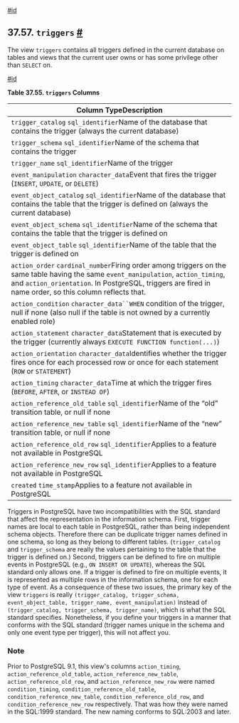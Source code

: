 [#id](#INFOSCHEMA-TRIGGERS)

## 37.57. `triggers` [#](#INFOSCHEMA-TRIGGERS)

The view `triggers` contains all triggers defined in the current database on tables and views that the current user owns or has some privilege other than `SELECT` on.

[#id](#id-1.7.6.61.3)

**Table 37.55. `triggers` Columns**

| Column TypeDescription                                                                                                                                                                                                                        |
| --------------------------------------------------------------------------------------------------------------------------------------------------------------------------------------------------------------------------------------------- |
| `trigger_catalog` `sql_identifier`Name of the database that contains the trigger (always the current database)                                                                                                                                |
| `trigger_schema` `sql_identifier`Name of the schema that contains the trigger                                                                                                                                                                 |
| `trigger_name` `sql_identifier`Name of the trigger                                                                                                                                                                                            |
| `event_manipulation` `character_data`Event that fires the trigger (`INSERT`, `UPDATE`, or `DELETE`)                                                                                                                                           |
| `event_object_catalog` `sql_identifier`Name of the database that contains the table that the trigger is defined on (always the current database)                                                                                              |
| `event_object_schema` `sql_identifier`Name of the schema that contains the table that the trigger is defined on                                                                                                                               |
| `event_object_table` `sql_identifier`Name of the table that the trigger is defined on                                                                                                                                                         |
| `action_order` `cardinal_number`Firing order among triggers on the same table having the same `event_manipulation`, `action_timing`, and `action_orientation`. In PostgreSQL, triggers are fired in name order, so this column reflects that. |
| `action_condition` `character_data``WHEN` condition of the trigger, null if none (also null if the table is not owned by a currently enabled role)                                                                                            |
| `action_statement` `character_data`Statement that is executed by the trigger (currently always `EXECUTE FUNCTION function(...)`)                                                                                                              |
| `action_orientation` `character_data`Identifies whether the trigger fires once for each processed row or once for each statement (`ROW` or `STATEMENT`)                                                                                       |
| `action_timing` `character_data`Time at which the trigger fires (`BEFORE`, `AFTER`, or `INSTEAD OF`)                                                                                                                                          |
| `action_reference_old_table` `sql_identifier`Name of the “old” transition table, or null if none                                                                                                                                              |
| `action_reference_new_table` `sql_identifier`Name of the “new” transition table, or null if none                                                                                                                                              |
| `action_reference_old_row` `sql_identifier`Applies to a feature not available in PostgreSQL                                                                                                                                                   |
| `action_reference_new_row` `sql_identifier`Applies to a feature not available in PostgreSQL                                                                                                                                                   |
| `created` `time_stamp`Applies to a feature not available in PostgreSQL                                                                                                                                                                        |


Triggers in PostgreSQL have two incompatibilities with the SQL standard that affect the representation in the information schema. First, trigger names are local to each table in PostgreSQL, rather than being independent schema objects. Therefore there can be duplicate trigger names defined in one schema, so long as they belong to different tables. (`trigger_catalog` and `trigger_schema` are really the values pertaining to the table that the trigger is defined on.) Second, triggers can be defined to fire on multiple events in PostgreSQL (e.g., `ON INSERT OR UPDATE`), whereas the SQL standard only allows one. If a trigger is defined to fire on multiple events, it is represented as multiple rows in the information schema, one for each type of event. As a consequence of these two issues, the primary key of the view `triggers` is really `(trigger_catalog, trigger_schema, event_object_table, trigger_name, event_manipulation)` instead of `(trigger_catalog, trigger_schema, trigger_name)`, which is what the SQL standard specifies. Nonetheless, if you define your triggers in a manner that conforms with the SQL standard (trigger names unique in the schema and only one event type per trigger), this will not affect you.

### Note

Prior to PostgreSQL 9.1, this view's columns `action_timing`, `action_reference_old_table`, `action_reference_new_table`, `action_reference_old_row`, and `action_reference_new_row` were named `condition_timing`, `condition_reference_old_table`, `condition_reference_new_table`, `condition_reference_old_row`, and `condition_reference_new_row` respectively. That was how they were named in the SQL:1999 standard. The new naming conforms to SQL:2003 and later.